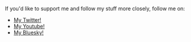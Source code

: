 If you'd like to support me and follow my stuff more closely, follow me on:

- [My Twitter!](https://x.com/DeepResonanceX)
- [My Youtube!](https://www.youtube.com/@DeepResonanceX)
- [My Bluesky!](https://bsky.app/profile/deepresonancex.bsky.social)